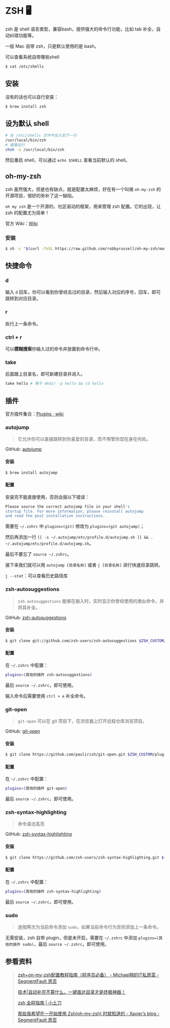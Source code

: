 # ZSH 🖥

zsh 是 shell 语言类型，兼容bash，提供强大的命令行功能，比如 tab 补全，自动纠错功能等。

一般 Mac 自带 zsh，只是默认使用的是 bash。

可以查看系统自带哪些shell

```bash
$ cat /etc/shells
```

## 安装

没有的话也可以自行安装：

```bash
$ brew install zsh
```

## 设为默认 shell

```bash
# 在 /etc/shells 文件中加入如下一行
/usr/local/bin/zsh
# 接着运行
chsh -s /usr/local/bin/zsh
```

然后重启 shell，可以通过 `echo $SHELL` 查看当前默认的 shell。

## oh-my-zsh

zsh 虽然强大，但是也有缺点，就是配置太麻烦，好在有一个叫做 `oh-my-zsh` 的开源项目，很好的弥补了这一缺陷。

`oh my zsh` 是一个开源的、社区驱动的框架，用来管理 zsh 配置。它的出现，让 zsh 的配置尤为简单！

官方 Wiki：[Wiki](https://github.com/robbyrussell/oh-my-zsh/wiki)

### 安装

```bash
$ sh -c "$(curl -fsSL https://raw.github.com/robbyrussell/oh-my-zsh/master/tools/install.sh)"
```

## 快捷命令

### d

输入 `d` 回车，你可以看到你曾经去过的目录，然后输入对应的序号，回车，即可跳转到对应目录。

### r

执行上一条命令。

### ctrl + r

可以**模糊搜索**你输入过的命令并放置到命令行中。

### take

后面跟上目录名，即可新建目录并进入。

```bash
take hello # 等于 mkdir -p hello && cd hello
```

## 插件

官方插件集合：[Plugins · wiki](https://github.com/robbyrussell/oh-my-zsh/wiki/Plugins)

### autojump

> 它允许你可以直接跳转到你喜爱的目录，而不用管你现在身在何处。

GitHub: [autojump](https://github.com/wting/autojump)

#### 安装

```bash
$ brew install autojump
```

#### 配置

安装完不能直接使用，否则会报以下错误：

```bash
Please source the correct autojump file in your shell's
startup file. For more information, please reinstall autojump
and read the post installation instructions.
```

需要在 `~/.zshrc` 中 `plugins=(git)` 修改为 `plugins=(git autojump)`；

然后再添加一行 `[[ -s ~/.autojump/etc/profile.d/autojump.sh ]] && . ~/.autojump/etc/profile.d/autojump.sh`。

最后不要忘了 `source ~/.zshrc`。

接下来我们就可以用 `autojump [目录名称]` 或者 `j [目录名称]` 进行快速目录跳转。

`j --stat`：可以查看历史路径库

### zsh-autosuggestions

> `zsh-autosuggestions` 能够在输入时，实时显示你曾经使用的类似命令，并将其补全。

GitHub: [zsh-autosuggestions](https://github.com/zsh-users/zsh-autosuggestions)

#### 安装

```bash
$ git clone git://github.com/zsh-users/zsh-autosuggestions $ZSH_CUSTOM/plugins/zsh-autosuggestions
```

#### 配置

在 `~/.zshrc` 中配置：

```bash
plugins=(其他的插件 zsh-autosuggestions)
```

最后 `source ~/.zshrc`，即可使用。

输入命令后需要使用 `ctrl + e` 补全命令。

### git-open

> `git-open` 可以在 git 项目下，在浏览器上打开远程仓库浏览项目。

GitHub: [git-open](https://github.com/paulirish/git-open)

#### 安装

```bash
$ git clone https://github.com/paulirish/git-open.git $ZSH_CUSTOM/plugins/git-open
```

#### 配置

在 `~/.zshrc` 中配置：

```bash
plugins=(其他的插件 git-open)
```

最后 `source ~/.zshrc`，即可使用。

### zsh-syntax-highlighting

> 命令语法高亮

GitHub: [zsh-syntax-highlighting](https://github.com/zsh-users/zsh-syntax-highlighting)

#### 安装

```bash
$ git clone https://github.com/zsh-users/zsh-syntax-highlighting.git ${ZSH_CUSTOM:-~/.oh-my-zsh/custom}/plugins/zsh-syntax-highlighting
```

#### 配置

在 `~/.zshrc` 中配置：

```bash
plugins=(其他的插件 zsh-syntax-highlighting)
```

最后 `source ~/.zshrc`，即可使用。

### sudo

> 连按两次为当前命令添加 `sudo`，如果当前命令行为空则添加上一条命令。

无需安装，zsh 自带 plugin，但是未开启，需要在 `~/.zshrc` 中添加 `plugins=(其他的插件 sudo)`，最后 `source ~/.zshrc`，即可使用。

## 参看资料

> [zsh+on-my-zsh配置教程指南（程序员必备） - Michael翔的IT私房菜 - SegmentFault 思否](https://segmentfault.com/a/1190000013612471)
>
> [技术|自动补完不算什么，一键直达目录才是终极神器！](https://linux.cn/article-3401-1.html)
>
> [zsh 全程指南 | 小土刀](https://wdxtub.com/2016/02/18/oh-my-zsh/)
>
> [那些我希望在一开始使用 Zsh(oh-my-zsh) 时就知道的 - Xavier’s blog - SegmentFault 思否](https://segmentfault.com/a/1190000002658335)